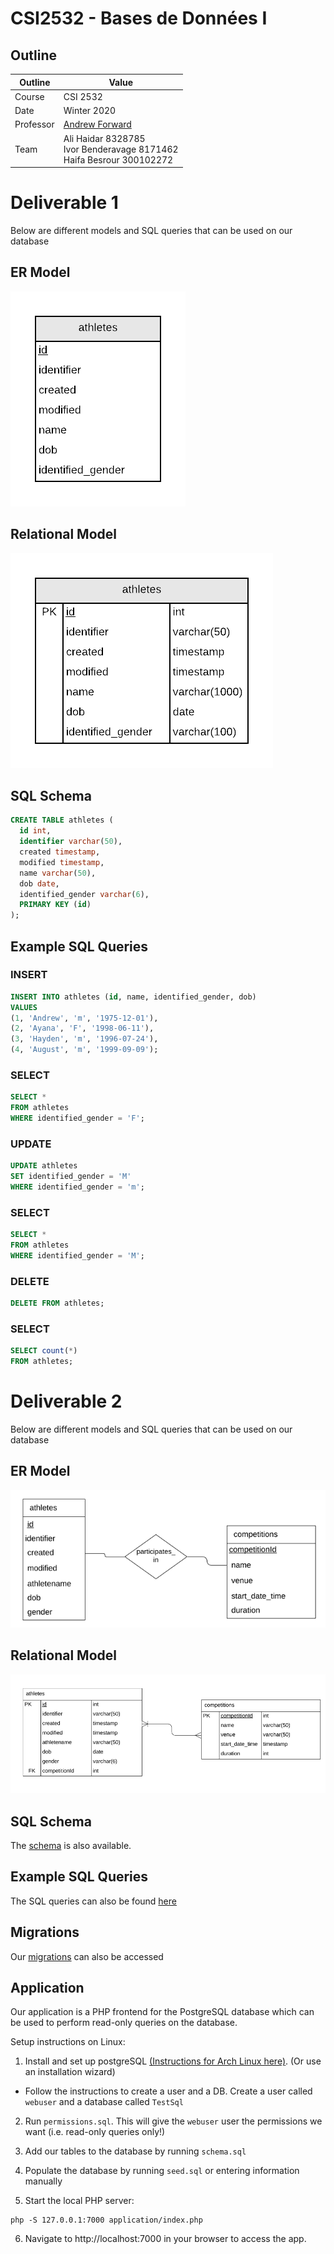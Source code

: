 # CSI2532 - Bases de Données I

## Outline

| Outline | Value |
| --- | --- |
| Course | CSI 2532 |
| Date | Winter 2020 |
| Professor | [Andrew Forward](aforward@uottawa.ca) |
| Team | Ali Haidar 8328785<br> Ivor Benderavage 8171462<br> Haifa Besrour 300102272<br> |


# Deliverable 1

Below are different models and SQL queries that can be used on our database

## ER Model

![ER Model](assets/ErModel.png)

## Relational Model

![Relational Model](assets/RelationalModel.png)


## SQL Schema

```sql
CREATE TABLE athletes (
  id int,
  identifier varchar(50),
  created timestamp,
  modified timestamp,
  name varchar(50),
  dob date,
  identified_gender varchar(6),
  PRIMARY KEY (id)
);
```

## Example SQL Queries

### INSERT

```sql
INSERT INTO athletes (id, name, identified_gender, dob)
VALUES
(1, 'Andrew', 'm', '1975-12-01'),
(2, 'Ayana', 'F', '1998-06-11'),
(3, 'Hayden', 'm', '1996-07-24'),
(4, 'August', 'm', '1999-09-09');
```

### SELECT 

```sql
SELECT *
FROM athletes
WHERE identified_gender = 'F';
```

### UPDATE

```sql
UPDATE athletes
SET identified_gender = 'M'
WHERE identified_gender = 'm';
```

### SELECT

```sql
SELECT *
FROM athletes
WHERE identified_gender = 'M';
```

### DELETE

```sql
DELETE FROM athletes;
```

### SELECT

```sql
SELECT count(*)
FROM athletes;
```

# Deliverable 2

Below are different models and SQL queries that can be used on our database

## ER Model

![ER Model](assets/ERModel2.png)

## Relational Model

![Relational Model](assets/RelationalModel2.png)


## SQL Schema

The [schema](https://github.com/professor-forward/projet-csi2532_team/tree/master/db/schema.sql) is also available.


## Example SQL Queries

The SQL queries can also be found [here](https://github.com/professor-forward/projet-csi2532_team/tree/master/db/seed.sql)

## Migrations 

Our [migrations](https://github.com/professor-forward/projet-csi2532_team/tree/master/db/migrations) can also be accessed


## Application

Our application is a PHP frontend for the PostgreSQL database which can be used to perform read-only queries on the database.

Setup instructions on Linux:


1. Install and set up postgreSQL [(Instructions for Arch Linux here)](https://wiki.archlinux.org/index.php/PostgreSQL).  (Or use an installation wizard)

* Follow the instructions to create a user and a DB.  Create a user called `webuser` and a database called `TestSql`

2. Run `permissions.sql`.  This will give the `webuser` user the permissions we want (i.e. read-only queries only!)

3. Add our tables to the database by running `schema.sql`

4. Populate the database by running `seed.sql` or entering information manually

5. Start the local PHP server:

```
php -S 127.0.0.1:7000 application/index.php
```

6. Navigate to http://localhost:7000 in your browser to access the app.
